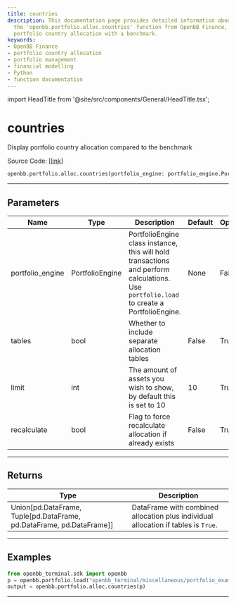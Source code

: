 ```yaml
---
title: countries
description: This documentation page provides detailed information about the use of
  the 'openbb.portfolio.alloc.countries' function from OpenBB Finance, which compares
  portfolio country allocation with a benchmark.
keywords:
- OpenBB Finance
- portfolio country allocation
- portfolio management
- financial modelling
- Python
- function documentation
---
```


import HeadTitle from '@site/src/components/General/HeadTitle.tsx';

<HeadTitle title="countries - Alloc - Portfolio - Reference | OpenBB SDK Docs" />

# countries

Display portfolio country allocation compared to the benchmark

Source Code: [[link](https://github.com/OpenBB-finance/OpenBBTerminal/tree/main/openbb_terminal/portfolio/portfolio_model.py#L858)]

```python
openbb.portfolio.alloc.countries(portfolio_engine: portfolio_engine.PortfolioEngine, limit: int = 10, tables: bool = False, recalculate: bool = False)
```

---

## Parameters

| Name | Type | Description | Default | Optional |
| ---- | ---- | ----------- | ------- | -------- |
| portfolio_engine | PortfolioEngine | PortfolioEngine class instance, this will hold transactions and perform calculations.<br/>Use `portfolio.load` to create a PortfolioEngine. | None | False |
| tables | bool | Whether to include separate allocation tables | False | True |
| limit | int | The amount of assets you wish to show, by default this is set to 10 | 10 | True |
| recalculate | bool | Flag to force recalculate allocation if already exists | False | True |


---

## Returns

| Type | Description |
| ---- | ----------- |
| Union[pd.DataFrame, Tuple[pd.DataFrame, pd.DataFrame, pd.DataFrame]] | DataFrame with combined allocation plus individual allocation if tables is `True`. |
---

## Examples

```python
from openbb_terminal.sdk import openbb
p = openbb.portfolio.load("openbb_terminal/miscellaneous/portfolio_examples/holdings/example.csv")
output = openbb.portfolio.alloc.countries(p)
```

---
